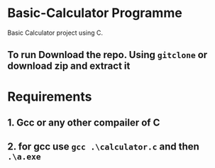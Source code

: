 # Basic-Calculator Programme
Basic Calculator project using C.

## To run Download the repo. Using ````gitclone```` or download zip and extract it

# Requirements
## 1. Gcc or any other compailer of C

## 2. for gcc use ````gcc .\calculator.c```` and then  ````.\a.exe ````

